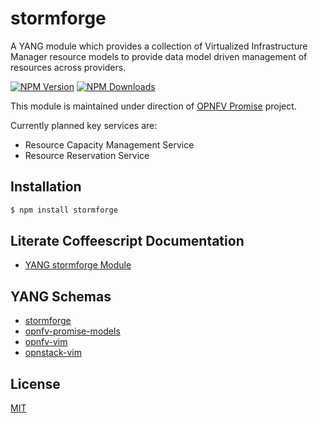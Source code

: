 # stormforge

A YANG module which provides a collection of Virtualized
Infrastructure Manager resource models to provide data model driven
management of resources across providers.

  [![NPM Version][npm-image]][npm-url]
  [![NPM Downloads][downloads-image]][downloads-url]

This module is maintained under direction of
[OPNFV Promise](http://wiki.opnfv.org/promise) project.

Currently planned key services are:

* Resource Capacity Management Service
* Resource Reservation Service

## Installation
```bash
$ npm install stormforge
```

## Literate Coffeescript Documentation

* [YANG stormforge Module](src/stormforge.litcoffee)

## YANG Schemas
* [stormforge](schemas/stormforge.yang)
* [opnfv-promise-models](schemas/opnfv-promise-models.yang)
* [opnfv-vim](schemas/opnfv-vim.yang)
* [opnstack-vim](schemas/openstack-vim.yang)

## License
  [MIT](LICENSE)

[npm-image]: https://img.shields.io/npm/v/stormforge.svg
[npm-url]: https://npmjs.org/package/stormforge
[downloads-image]: https://img.shields.io/npm/dm/stormforge.svg
[downloads-url]: https://npmjs.org/package/stormforge
